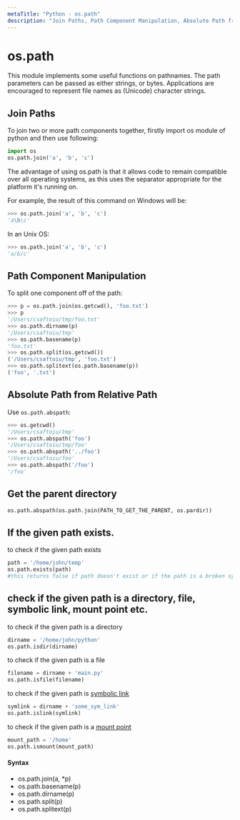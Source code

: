 ```yaml
---
metaTitle: "Python - os.path"
description: "Join Paths, Path Component Manipulation, Absolute Path from Relative Path, Get the parent directory, If the given path exists., check if the given path is a directory, file, symbolic link, mount point etc."
---
```


# os.path


This module implements some useful functions on pathnames. The path parameters can be passed as either strings, or bytes. Applications are encouraged to represent file names as (Unicode) character strings.



## Join Paths


To join two or more path components together, firstly import os module of python and then use following:

```py
import os
os.path.join('a', 'b', 'c')

```

The advantage of using os.path is that it allows code to remain compatible over all operating systems, as this uses the separator appropriate for the platform it's running on.

For example, the result of this command on Windows will be:

```py
>>> os.path.join('a', 'b', 'c')
'a\b\c'

```

In an Unix OS:

```py
>>> os.path.join('a', 'b', 'c')
'a/b/c'

```



## Path Component Manipulation


To split one component off of the path:

```py
>>> p = os.path.join(os.getcwd(), 'foo.txt')
>>> p
'/Users/csaftoiu/tmp/foo.txt'
>>> os.path.dirname(p)
'/Users/csaftoiu/tmp'
>>> os.path.basename(p)
'foo.txt'
>>> os.path.split(os.getcwd())
('/Users/csaftoiu/tmp', 'foo.txt')
>>> os.path.splitext(os.path.basename(p))
('foo', '.txt')

```



## Absolute Path from Relative Path


Use `os.path.abspath`:

```py
>>> os.getcwd()
'/Users/csaftoiu/tmp'
>>> os.path.abspath('foo')
'/Users/csaftoiu/tmp/foo'
>>> os.path.abspath('../foo')
'/Users/csaftoiu/foo'
>>> os.path.abspath('/foo')
'/foo'

```



## Get the parent directory


```py
os.path.abspath(os.path.join(PATH_TO_GET_THE_PARENT, os.pardir))

```



## If the given path exists.


to check if the given path exists

```py
path = '/home/john/temp'
os.path.exists(path)
#this returns false if path doesn't exist or if the path is a broken symbolic link

```



## check if the given path is a directory, file, symbolic link, mount point etc.


to check if the given path is a directory

```py
dirname = '/home/john/python'
os.path.isdir(dirname)

```

to check if the given path is a file

```py
filename = dirname + 'main.py'
os.path.isfile(filename)

```

to check if the given path is [symbolic link](https://en.wikipedia.org/wiki/Symbolic_link)

```py
symlink = dirname + 'some_sym_link'
os.path.islink(symlink)

```

to check if the given path is a [mount point](http://www.linuxtopia.org/online_books/introduction_to_linux/linux_Mount_points.html)

```py
mount_path = '/home'
os.path.ismount(mount_path)

```



#### Syntax


- os.path.join(a, *p)
- os.path.basename(p)
- os.path.dirname(p)
- os.path.split(p)
- os.path.splitext(p)

